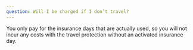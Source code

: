 ```yaml
---
question: Will I be charged if I don’t travel?
---
```


You only pay for the insurance days that are actually used, so you will not incur any costs with the travel protection without an activated insurance day. 